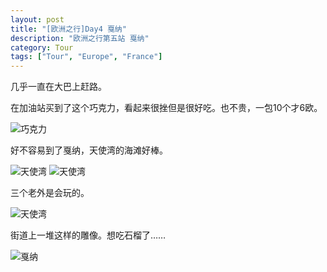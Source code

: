```yaml
---
layout: post
title: "[欧洲之行]Day4 戛纳"
description: "欧洲之行第五站 戛纳"
category: Tour
tags: ["Tour", "Europe", "France"]
---
```


几乎一直在大巴上赶路。

在加油站买到了这个巧克力，看起来很挫但是很好吃。也不贵，一包10个才6欧。

![巧克力](http://ofsstj8tb.bkt.clouddn.com/image/cannes/0.jpg)

好不容易到了戛纳，天使湾的海滩好棒。

![天使湾](http://ofsstj8tb.bkt.clouddn.com/image/cannes/1.jpg)
![天使湾](http://ofsstj8tb.bkt.clouddn.com/image/cannes/2.jpg)

三个老外是会玩的。

![天使湾](http://ofsstj8tb.bkt.clouddn.com/image/cannes/3.jpg)

街道上一堆这样的雕像。想吃石榴了……

![戛纳](http://ofsstj8tb.bkt.clouddn.com/image/cannes/4.jpg)
